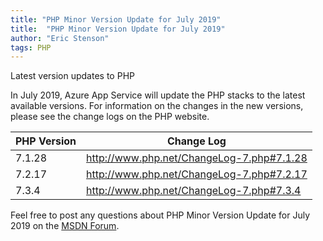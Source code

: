 ```yaml
---
title: "PHP Minor Version Update for July 2019" 
title:  "PHP Minor Version Update for July 2019"
author: "Eric Stenson"
tags: PHP
---
```

Latest version updates to PHP

In July 2019, Azure App Service will update the PHP stacks to the latest available versions. For information on the changes in the new versions, please see the change logs on the PHP website.

PHP Version | Change Log
-- | --
7.1.28 | http://www.php.net/ChangeLog-7.php#7.1.28
7.2.17 | http://www.php.net/ChangeLog-7.php#7.2.17
7.3.4 | http://www.php.net/ChangeLog-7.php#7.3.4

Feel free to post any questions about PHP Minor Version Update for July 2019 on the [MSDN Forum](https://social.msdn.microsoft.com/forums/azure/en-US/home?forum=windowsazurewebsitespreview).
